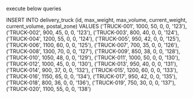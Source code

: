 execute below queries

INSERT INTO delivery_truck (id, max_weight, max_volume, current_weight, current_volume, postal_zone) VALUES ('TRUCK-001', 1000, 50, 0, 0, '123'), ('TRUCK-002', 900, 45, 0, 0, '123'), ('TRUCK-003', 800, 40, 0, 0, '124'), ('TRUCK-004', 1200, 55, 0, 0, '124'), ('TRUCK-005', 950, 42, 0, 0, '125'), ('TRUCK-006', 1100, 60, 0, 0, '125'), ('TRUCK-007', 700, 35, 0, 0, '126'), ('TRUCK-008', 1300, 70, 0, 0, '127'), ('TRUCK-009', 850, 38, 0, 0, '128'), ('TRUCK-010', 1050, 48, 0, 0, '129'), ('TRUCK-011', 1000, 50, 0, 0, '130'), ('TRUCK-012', 1000, 45, 0, 0, '130'), ('TRUCK-013', 950, 40, 0, 0, '131'), ('TRUCK-014', 900, 37, 0, 0, '132'), ('TRUCK-015', 1200, 60, 0, 0, '133'), ('TRUCK-016', 1150, 65, 0, 0, '134'), ('TRUCK-017', 950, 42, 0, 0, '135'), ('TRUCK-018', 800, 36, 0, 0, '136'), ('TRUCK-019', 750, 30, 0, 0, '137'), ('TRUCK-020', 1100, 55, 0, 0, '138')
